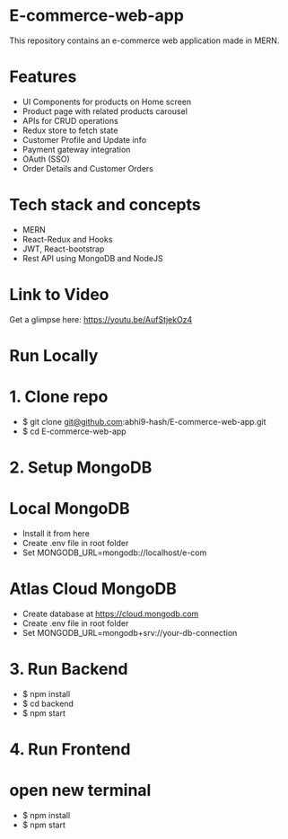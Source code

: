 # E-commerce-web-app
This repository contains an e-commerce web application made in MERN.

# Features
- UI Components for products on Home screen 
- Product page with related products carousel 
- APIs for CRUD operations 
- Redux store to fetch state 
- Customer Profile and Update info 
- Payment gateway integration 
- OAuth (SSO) 
- Order Details and Customer Orders

# Tech stack and concepts
- MERN
- React-Redux and Hooks
- JWT, React-bootstrap
- Rest API using MongoDB and NodeJS

# Link to Video
Get a glimpse here: https://youtu.be/AufStjekOz4

# Run Locally
# 1. Clone repo
- $ git clone git@github.com:abhi9-hash/E-commerce-web-app.git 
- $ cd E-commerce-web-app

# 2. Setup MongoDB
# Local MongoDB
- Install it from here
- Create .env file in root folder
- Set MONGODB_URL=mongodb://localhost/e-com

# Atlas Cloud MongoDB
- Create database at https://cloud.mongodb.com
- Create .env file in root folder
- Set MONGODB_URL=mongodb+srv://your-db-connection

# 3. Run Backend
- $ npm install
- $ cd backend
- $ npm start

# 4. Run Frontend
# open new terminal
- $ npm install
- $ npm start
